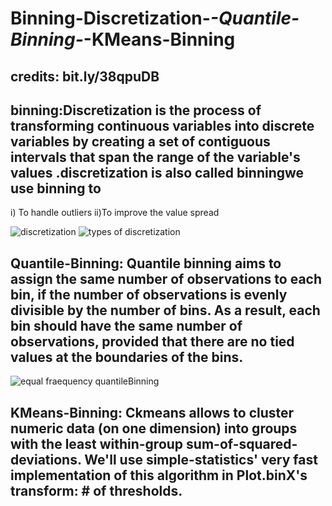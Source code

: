 # Binning-Discretization-_-Quantile-Binning-_-KMeans-Binning
## credits: bit.ly/38qpuDB
## binning:Discretization  is the process  of transforming continuous variables into discrete variables by creating a set of contiguous intervals that span the range of the variable's values .discretization is also called  binningwe use binning to
i) To handle outliers
ii)To improve the value spread

![discretization](https://user-images.githubusercontent.com/68773015/165554364-8798b8c4-ad18-4273-9daf-5d6f74e03d16.png)
![types of discretization](https://user-images.githubusercontent.com/68773015/165554369-5ebf41d0-70ea-4024-b2d3-10e5267fe6ab.png)
## Quantile-Binning: Quantile binning aims to assign the same number of observations to each bin, if the number of observations is evenly divisible by the number of bins. As a result, each bin should have the same number of observations, provided that there are no tied values at the boundaries of the bins.
![equal fraequency     quantileBinning](https://user-images.githubusercontent.com/68773015/165554378-d6b1e76f-1aa6-43fb-b63d-e7a01091bdef.png)

## KMeans-Binning: Ckmeans allows to cluster numeric data (on one dimension) into groups with the least within-group sum-of-squared-deviations. We'll use simple-statistics' very fast implementation of this algorithm in Plot.binX's transform: # of thresholds.

